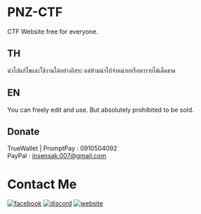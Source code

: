 # PNZ-CTF
CTF Website free for everyone.
## TH
นำไปแก้ไขและใช้งานได้อย่างอิสระ แต่ห้ามนำไปจำหน่ายหรือหารายได้เด็ดขาด
## EN
You can freely edit and use. But absolutely prohibited to be sold.

## Donate
TrueWallet | PromptPay : 0910504092  
PayPal : insensak.007@gmail.com

# Contact Me

[![facebook](https://img.shields.io/badge/Facebook-PN%20PN-blue)](https://www.facebook.com/phaiwan.nakrub) 
[![discord](https://img.shields.io/badge/Discord-MEOW-ff69b4)](https://discord.gg/ZyCh3MMyMw)
[![website](https://img.shields.io/badge/Website-pnz.in.th-yellow)](https://pnz.in.th)